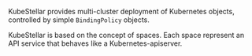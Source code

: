 KubeStellar provides multi-cluster deployment of Kubernetes objects, controlled by simple `BindingPolicy` objects.

KubeStellar is based on the concept of spaces. Each space represent an API service that behaves like a Kubernetes-apiserver.


